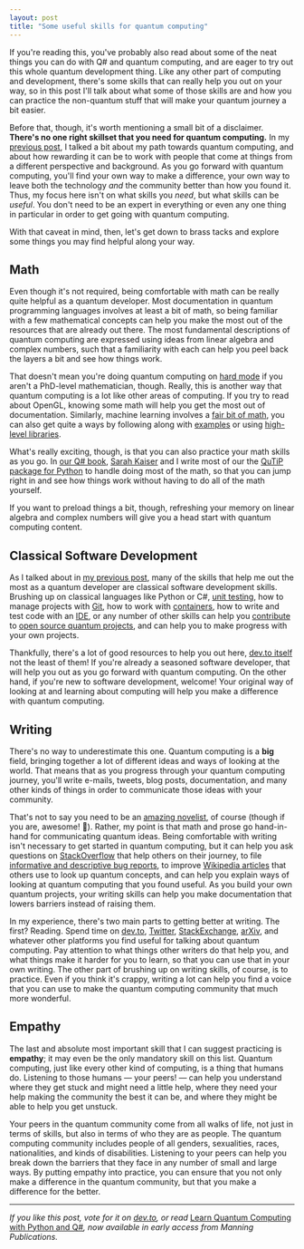 ```yaml
---
layout: post
title: "Some useful skills for quantum computing"
---
```


If you're reading this, you've probably also read about some of the neat things you can do with Q# and quantum computing, and are eager to try out this whole quantum development thing. Like any other part of computing and development, there's some skills that can really help you out on your way, so in this post I'll talk about what some of those skills are and how you can practice the non-quantum stuff that will make your quantum journey a bit easier.

Before that, though, it's worth mentioning a small bit of a disclaimer. **There's  no one right skillset that you need for quantum computing.** In my [previous post](https://dev.to/cgranade/what-is-a-quantum-developer-anyway-38l), I talked a bit about my path towards quantum computing, and about how rewarding it can be to work with people that come at things from a different perspective and background. As you go forward with quantum computing, you'll find your own way to make a difference, your own way to leave both the technology _and_ the community better than how you found it. Thus, my focus here isn't on what skills you _need_, but what skills can be _useful_. You don't need to be an expert in everything or even any one thing in particular in order to get going with quantum computing.

With that caveat in mind, then, let's get down to brass tacks and explore some things you may find helpful along your way.

## Math

Even though it's not required, being comfortable with math can be really quite helpful as a quantum developer. Most documentation in quantum programming languages involves at least a bit of math, so being familiar with a few mathematical concepts can help you make the most out of the resources that are already out there. The most fundamental descriptions of quantum computing are expressed using ideas from linear algebra and complex numbers, such that a familiarity with each can help you peel back the layers a bit and see how things work.

That doesn't mean you're doing quantum computing on [hard mode](https://www.youtube.com/watch?v=bzw3pR6-bO8) if you aren't a PhD-level mathematician, though. Really, this is another way that quantum computing is a lot like other areas of computing. If you try to read about OpenGL, knowing some math will help you get the most out of documentation. Similarly, machine learning involves a [fair bit of math](https://www.manning.com/books/grokking-machine-learning?a_aid=learn-qc-granade), you can also get quite a ways by following along with [examples](https://www.tensorflow.org/tutorials/) or using [high-level libraries](https://scikit-learn.org/stable/index.html).

What's really exciting, though, is that you can also practice your math skills as you go. In [our Q# book](http://bit.ly/qsharp-book), [Sarah Kaiser](https://dev.to/crazy4pi314) and I write most of our the [QuTiP package for Python](http://qutip.org/) to handle doing most of the math, so that you can jump right in and see how things work without having to do all of the math yourself.

If you want to preload things a bit, though, refreshing your memory on linear algebra and complex numbers will give you a head start with quantum computing content.

## Classical Software Development

As I talked about in [my previous post](https://dev.to/cgranade/what-is-a-quantum-developer-anyway-38l), many of the skills that help me out the most as a quantum developer are classical software development skills. Brushing up on classical languages like Python or C#, [unit testing](https://docs.pytest.org/en/latest/), how to manage projects with [Git](https://help.github.com/en/github/getting-started-with-github/git-and-github-learning-resources), how to work with [containers](https://www.docker.com/resources/what-container), how to write and test code with an [IDE](https://code.visualstudio.com/docs/python/python-tutorial), or any number of other skills can help you [contribute](http://docs.microsoft.com/quantum/contributing/) to [open source quantum projects](https://www.qosf.org/project_list/), and can help you to make progress with your own projects.

Thankfully, there's a lot of good resources to help you out here, [dev.to itself](https://dev.to/) not the least of them! If you're already a seasoned software developer, that will help you out as you go forward with quantum computing. On the other hand, if you're new to software development, welcome! Your original way of looking at and learning about computing will help you make a difference with quantum computing.

## Writing

There's no way to underestimate this one. Quantum computing is a **big** field, bringing together a lot of different ideas and ways of looking at the world. That means that as you progress through your quantum computing journey, you'll write e-mails, tweets, blog posts, documentation, and many other kinds of things in order to communicate those ideas with your community.

That's not to say you need to be an [amazing novelist](https://www.monicabyrne.org/), of course (though if you are, awesome! 💖). Rather, my point is that math and prose go hand-in-hand for communicating quantum ideas. Being comfortable with writing isn't necessary to get started in quantum computing, but it can help you ask questions on [StackOverflow](https://stackoverflow.com/questions/tagged/q%23) that help others on their journey, to file [informative and descriptive bug reports](https://github.com/microsoft/iqsharp/issues/42), to improve [Wikipedia articles](https://en.wikipedia.org/wiki/Q_Sharp) that others use to look up quantum concepts, and can help you explain ways of looking at quantum computing that you found useful. As you build your own quantum projects, your writing skills can help you make documentation that lowers barriers instead of raising them.

In my experience, there's two main parts to getting better at writing. The first? Reading. Spend time on [dev.to](https://dev.to/t/qsharp), [Twitter](https://twitter.com/search?q=qsharp), [StackExchange](https://quantumcomputing.stackexchange.com/), [arXiv](https://arxiv.org/list/quant-ph/recent), and whatever other platforms you find useful for talking about quantum computing. Pay attention to what things other writers do that help you, and what things make it harder for you to learn, so that you can use that in your own writing. The other part of brushing up on writing skills, of course, is to practice. Even if you think it's crappy, writing a lot can help you find a voice that you can use to make the quantum computing community that much more wonderful.

## Empathy

The last and absolute most important skill that I can suggest practicing is **empathy**; it may even be the only mandatory skill on this list. Quantum computing, just like every other kind of computing, is a thing that humans do. Listening to those humans — your peers! — can help you understand where they get stuck and might need a little help, where they need your help making the community the best it can be, and where they might be able to help you get unstuck.

Your peers in the quantum community come from all walks of life, not just in terms of skills, but also in terms of who they are as people. The quantum computing community includes people of all genders, sexualities, races, nationalities, and kinds of disabilities. Listening to your peers can help you break down the barriers that they face in any number of small and large ways. By putting empathy into practice, you can ensure that you not only make a difference in the quantum community, but that you make a difference for the better.

---

_If you like this post, vote for it on [dev.to](https://dev.to/cgranade/some-useful-skills-for-quantum-computing-2hn2), or read_ [Learn Quantum Computing with Python and Q#](https://bit.ly/qsharp-book)_, now available in early access from Manning Publications._
